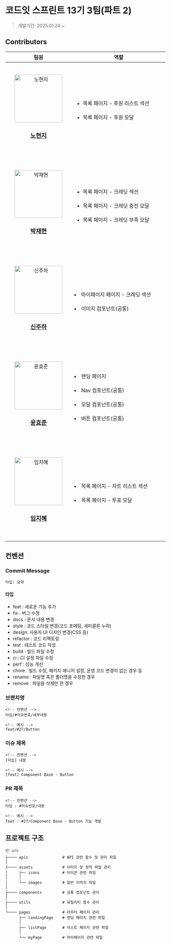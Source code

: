 # 코드잇 스프린트 13기 3팀(파트 2)

> 개발기간: 2025.01.24 ~

## Contributors

<table align="center">
  <thead>
    <tr>
      <th align="center" width="250px;">팀원</th>
      <th align="center" width="600px;">역할</th>
    </tr>
  </thead>
  <tbody>
    <tr>
      <td align="center" height="300px">
        <a href="https://github.com/hyeonjiroh">
          <img src="https://avatars.githubusercontent.com/u/108173863?v=4" width="150px;" height="150px;" alt="노현지" />
          <h3><b>노현지</b></h3>
        </a>
      </td>
      <td>
        <ul>
          <li>목록 페이지 - 후원 리스트 섹션</li><br>
          <li>목록 페이지 - 후원 모달</li>
        </ul>
      </td>
    </tr>
    <tr>
      <td align="center" height="300px">
        <a href="https://github.com/doctor-taco">
          <img src="https://avatars.githubusercontent.com/u/100111506?v=4" width="150px;" height="150px;" alt="박재현" />
          <h3><b>박재현</b></h3>
        </a>
      </td>
      <td>
        <ul>
          <li>목록 페이지 - 크레딧 섹션</li><br>
          <li>목록 페이지 - 크레딧 충전 모달</li><br>
          <li>목록 페이지 - 크레딧 부족 모달</li>
        </ul>
      </td>  
    </tr>
    <tr>
      <td align="center" height="300px">
        <a href="https://github.com/juha399">
          <img src="https://avatars.githubusercontent.com/u/174230233?v=4" width="150px;" height="150px;" alt="신주하" />
          <h3><b>신주하</b></h3>
        </a>
      </td>
      <td>
          <li>마이페이지 페이지 - 크레딧 섹션</li><br>
          <li>이미지 컴포넌트(공통)</li>
      </td>
    </tr>
    <tr>
      <td align="center" height="300px">
        <a href="https://github.com/yoonc01">
          <img src="https://avatars.githubusercontent.com/u/143938662?v=4" width="150px;" height="150px;" alt="윤효준" />
          <h3><b>윤효준</b></h3>
        </a>
      </td>
      <td>
          <li>랜딩 페이지</li><br>
          <li>Nav 컴포넌트(공통)</li><br>
          <li>모달 컴포넌트(공통)</li><br>
          <li>버튼 컴포넌트(공통)</li>
      </td>
    </tr>
    <tr>
      <td align="center" height="300px">
        <a href="https://github.com/jihye5081">
          <img src="https://avatars.githubusercontent.com/u/87625901?v=4" width="150px;" height="150px;" alt="임지혜" />
          <h3><b>임지혜</b></h3>
        </a>
      </td>
      <td>
          <li>목록 페이지 - 차트 리스트 섹션</li><br>
          <li>목록 페이지 - 투표 모달</li>
      </td>
    </tr>
  </tbody>
</table>

## 컨벤션

### Commit Message

```
타입: 요약
```

#### 타입

- feat : 새로운 기능 추가
- fix : 버그 수정
- docs : 문서 내용 변경
- style : 코드 스타일 변경(코드 포메팅, 세미콜론 누락)
- design: 사용자 UI 디자인 변경(CSS 등)
- refactor : 코드 리팩토링
- test : 테스트 코드 작성
- build : 빌드 파일 수정
- ci : CI 설정 파일 수정
- perf : 성능 개선
- chore : 빌드 수정, 패키지 매니저 설정, 운영 코드 변경이 없는 경우 등
- rename : 파일명 혹은 폴더명을 수정한 경우
- remove : 파일을 삭제만 한 경우

### 브랜치명

```
<!-- 컨벤션 -->
타입/#이슈번호/세부내용

<!-- 예시 -->
feat/#27/Button

```

### 이슈 제목

```
<!-- 컨벤션 -->
[타입] 내용

<!-- 예시 -->
[feat] Component Base - Button
```

### PR 제목

```
<!-- 컨벤션 -->
타입 : #이슈번호/내용

<!-- 예시 -->
feat : #27/Component Base - Button 기능 개발
```

## 프로젝트 구조

```
📦 src
├──── apis               # API 관련 함수 및 관리 파일
│
├──── assets             # 이미지 및 정적 파일 관리
│     ├── icons          # 아이콘 관련 파일
│     │
│     └── images         # 일반 이미지 파일
│
├──── components         # 공통 컴포넌트 관리
│
├──── utils              # 유틸리티 함수 관리
│
└──── pages              # 라우터 페이지 관리
      ├── landingPage    # 랜딩 페이지 관련 파일
      │
      ├── listPage       # 리스트 페이지 관련 파일
      │
      └── myPage         # 마이페이지 관련 파일
```
